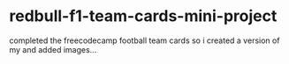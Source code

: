 # redbull-f1-team-cards-mini-project
completed the freecodecamp football team cards so i created a version of my and added images...
